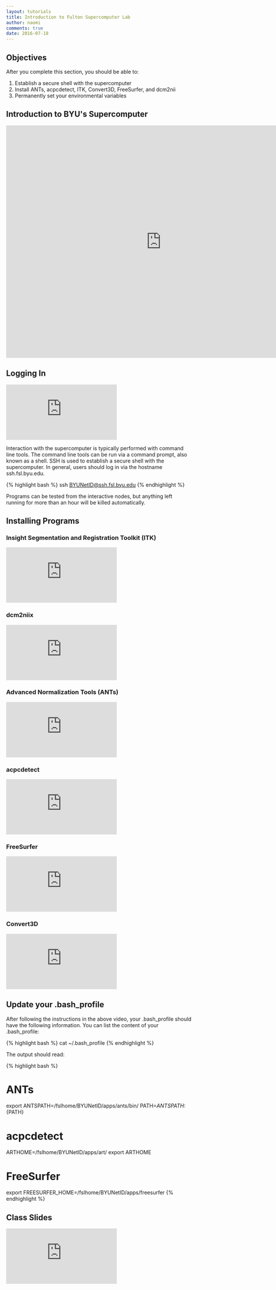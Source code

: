 ```yaml
---
layout: tutorials
title: Introduction to Fulton Supercomputer Lab
author: naomi
comments: true
date: 2016-07-18
---
```


## Objectives

After you complete this section, you should be able to:

1. Establish a secure shell with the supercomputer
2. Install ANTs, acpcdetect, ITK, Convert3D, FreeSurfer, and dcm2nii
3. Permanently set your environmental variables

## Introduction to BYU's Supercomputer

<div class="embed-container">
  <iframe width="840" height="630	" src="https://www.youtube.com/embed/i1r9BxHBG0I" frameborder="0" allowfullscreen></iframe>
</div>

## Logging In

<div class="embed-container">
  <iframe src="https://player.vimeo.com/video/179372014?byline=0&portrait=0" frameborder="0" webkitallowfullscreen mozallowfullscreen allowfullscreen></iframe>
</div>

Interaction with the supercomputer is typically performed with command line tools. The command line tools can be run via a command prompt, also known as a shell. SSH is used to establish a secure shell with the supercomputer. In general, users should log in via the hostname ssh.fsl.byu.edu.

{% highlight bash %}
ssh BYUNetID@ssh.fsl.byu.edu
{% endhighlight %}

Programs can be tested from the interactive nodes, but anything left running for more than an hour will be killed automatically.

## Installing Programs

### Insight Segmentation and Registration Toolkit (ITK)

<div class="embed-container">
  <iframe src="https://player.vimeo.com/video/179385120?byline=0&portrait=0" frameborder="0" webkitallowfullscreen mozallowfullscreen allowfullscreen></iframe>
</div>

### dcm2niix

<div class="embed-container">
  <iframe src="https://player.vimeo.com/video/179385119?byline=0&portrait=0" frameborder="0" webkitallowfullscreen mozallowfullscreen allowfullscreen></iframe>
</div>

### Advanced Normalization Tools (ANTs)

<div class="embed-container">
  <iframe src="https://player.vimeo.com/video/179385121?byline=0&portrait=0" frameborder="0" webkitallowfullscreen mozallowfullscreen allowfullscreen></iframe>
</div>

### acpcdetect

<div class="embed-container">
  <iframe src="https://player.vimeo.com/video/179372009?byline=0&portrait=0" frameborder="0" webkitallowfullscreen mozallowfullscreen allowfullscreen></iframe>
</div>

### FreeSurfer

<div class="embed-container">
  <iframe src="https://player.vimeo.com/video/179385122?byline=0&portrait=0" frameborder="0" webkitallowfullscreen mozallowfullscreen allowfullscreen></iframe>
</div>

### Convert3D

<div class="embed-container">
  <iframe src="https://player.vimeo.com/video/179385123?byline=0&portrait=0" frameborder="0" webkitallowfullscreen mozallowfullscreen allowfullscreen></iframe>
</div>

## Update your .bash_profile

After following the instructions in the above video, your .bash_profile should have the following information. You can list the content of your .bash_profile:

{% highlight bash %}
cat ~/.bash_profile
{% endhighlight %}

The output should read:

{% highlight bash %}
# ANTs
export ANTSPATH=/fslhome/BYUNetID/apps/ants/bin/
PATH=${ANTSPATH}:${PATH}

# acpcdetect
ARTHOME=/fslhome/BYUNetID/apps/art/
export ARTHOME

# FreeSurfer
export FREESURFER_HOME=/fslhome/BYUNetID/apps/freesurfer
{% endhighlight %}

## Class Slides

<div class="embed-container">
  <iframe src="http://slides.com/njhunsak/deck/embed" scrolling="no" frameborder="0" webkitallowfullscreen mozallowfullscreen allowfullscreen></iframe>
</div>
